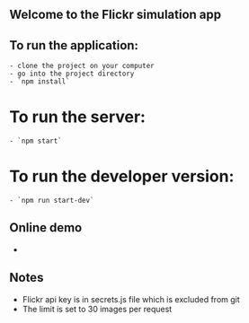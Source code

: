 ## Welcome to the Flickr simulation app

## To run the application:
    - clone the project on your computer
    - go into the project directory
    - `npm install`

  # To run the server:
    - `npm start`

  # To run the developer version:
    - `npm run start-dev`


## Online demo
  -



## Notes

  - Flickr api key is in secrets.js file which is excluded from git
  - The limit is set to 30 images per request
